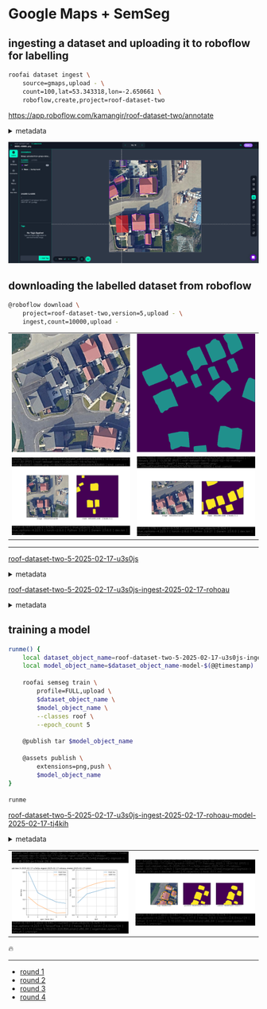 # Google Maps + SemSeg

## ingesting a dataset and uploading it to roboflow for labelling

```bash
roofai dataset ingest \
    source=gmaps,upload - \
    count=100,lat=53.343318,lon=-2.650661 \
    roboflow,create,project=roof-dataset-two
```

https://app.roboflow.com/kamangir/roof-dataset-two/annotate




<details>
<summary>metadata</summary>

```yaml
center:
  gsd: 0.08912957603498574
  size:
    deg:
    - 0.0005124253466836525
    - 0.0008583068847215374
    m:
    - 57.04292866239087
    - 57.04292866239087
    px:
    - 640
    - 640
count: 100
grid:
- 10
- 10
lat: 53.343318
lon: -2.650661
maptype: satellite
size: 640x640
zoom: 20

```

</details>


![image](https://github.com/kamangir/assets/blob/main/roofAI/roboflow/labelling-2.png?raw=true)

## downloading the labelled dataset from roboflow

```bash
@roboflow download \
    project=roof-dataset-two,version=5,upload - \
    ingest,count=10000,upload -
```


| | |
|-|-|
| ![image](https://github.com/kamangir/assets/blob/main/roofAI/roboflow/roof-dataset-one-1-2025-02-16-k9ezfk/image.png?raw=true) | ![image](https://github.com/kamangir/assets/blob/main/roofAI/roboflow/roof-dataset-one-1-2025-02-16-k9ezfk/mask.png?raw=true) |
| ![image](https://github.com/kamangir/assets/blob/main/roof-dataset-one-1-2025-02-16-k7xo1q/00001-00000_png-rf-60c50dfd3edfe4472d69cb6b4c83b890.png?raw=true)  | ![image](https://github.com/kamangir/assets/blob/main/roof-dataset-two-5-2025-02-16-mvhttg-ingest-2025-02-17-0yqil7/00003-00000_png-rf-005aa82fabd5523b81afa254257e976f-00000-00000.png?raw=true) |

---


[roof-dataset-two-5-2025-02-17-u3s0js](https://kamangir-public.s3.ca-central-1.amazonaws.com/roof-dataset-two-5-2025-02-17-u3s0js.tar.gz)


<details>
<summary>metadata</summary>

```yaml
classes:
- background
- roof
ingested-by: roofai-6.190.1
kind: CamVid
roofai-roofai-roboflow-download:
  input:
    project: roof-dataset-two
    version: 5
source: gmaps

```

</details>



[roof-dataset-two-5-2025-02-17-u3s0js-ingest-2025-02-17-rohoau](https://kamangir-public.s3.ca-central-1.amazonaws.com/roof-dataset-two-5-2025-02-17-u3s0js-ingest-2025-02-17-rohoau.tar.gz)


<details>
<summary>metadata</summary>

```yaml
bucket: kamangir
channel: {}
classes:
- background
- roof
ingested-by: roofai.roofai.dataset.ingest.from_dataset-6.190.1
kind: CamVid
num:
  test: 19
  train: 156
  val: 19
prefix: bolt/roof-dataset-two-5-2025-02-17-u3s0js-ingest-2025-02-17-rohoau
source: roof-dataset-two-5-2025-02-17-u3s0js

```

</details>



## training a model

```bash
runme() {
    local dataset_object_name=roof-dataset-two-5-2025-02-17-u3s0js-ingest-2025-02-17-rohoau
    local model_object_name=$dataset_object_name-model-$(@@timestamp)

    roofai semseg train \
        profile=FULL,upload \
        $dataset_object_name \
        $model_object_name \
        --classes roof \
        --epoch_count 5

    @publish tar $model_object_name

    @assets publish \
        extensions=png,push \
        $model_object_name
}

runme
```


[roof-dataset-two-5-2025-02-17-u3s0js-ingest-2025-02-17-rohoau-model-2025-02-17-tj4kih](https://kamangir-public.s3.ca-central-1.amazonaws.com/roof-dataset-two-5-2025-02-17-u3s0js-ingest-2025-02-17-rohoau-model-2025-02-17-tj4kih.tar.gz)


<details>
<summary>metadata</summary>

```yaml
{}

```

</details>


| | |
|-|-|
| ![image](https://github.com/kamangir/assets/blob/main/roof-dataset-two-5-2025-02-17-u3s0js-ingest-2025-02-17-rohoau-model-2025-02-17-tj4kih/train-summary.png?raw=true) | ![image](https://github.com/kamangir/assets/blob/main/roof-dataset-two-5-2025-02-17-u3s0js-ingest-2025-02-17-rohoau-model-2025-02-17-tj4kih/predict-00000.png?raw=true) |

🔥

---

- [round 1](./round-1.md)
- [round 2](./round-2.md)
- [round 3](./round-3.md)
- [round 4](./round-4.md)
